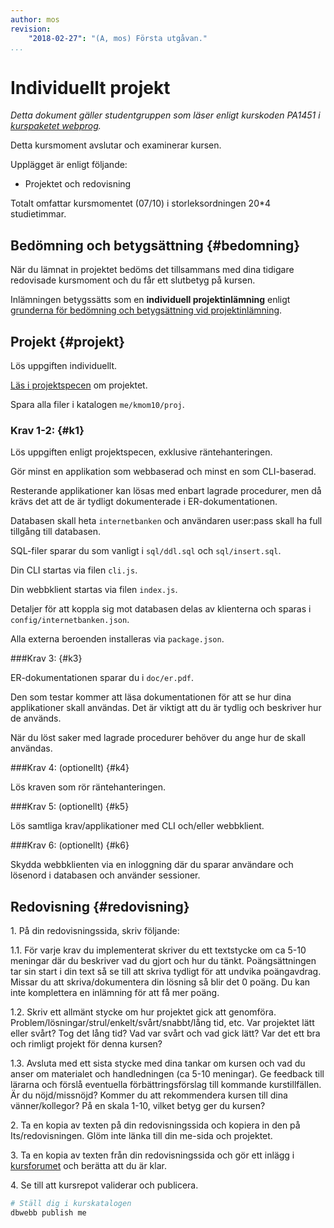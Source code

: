 ```yaml
---
author: mos
revision:
    "2018-02-27": "(A, mos) Första utgåvan."
...
```

Individuellt projekt
====================================

_Detta dokument gäller studentgruppen som läser enligt kurskoden PA1451 i [kurspaketet webprog](webprog)._

Detta kursmoment avslutar och examinerar kursen.

Upplägget är enligt följande:

* Projektet och redovisning

Totalt omfattar kursmomentet (07/10) i storleksordningen 20*4 studietimmar.



Bedömning och betygsättning {#bedomning}
--------------------------------------------------------------------

När du lämnat in projektet bedöms det tillsammans med dina tidigare redovisade kursmoment och du får ett slutbetyg på kursen.

Inlämningen betygssätts som en **individuell projektinlämning** enligt [grunderna för bedömning och betygsättning vid projektinlämning](kurser/faq/bedomning-och-betygsattning).



Projekt {#projekt}
--------------------------------------------------------------------

Lös uppgiften individuellt.

[Läs i projektspecen](./../projekt-internetbanken) om projektet.

Spara alla filer i katalogen `me/kmom10/proj`.



### Krav 1-2:  {#k1}

Lös uppgiften enligt projektspecen, exklusive räntehanteringen.

Gör minst en applikation som webbaserad och minst en som CLI-baserad.

Resterande applikationer kan lösas med enbart lagrade procedurer, men då krävs det att de är tydligt dokumenterade i ER-dokumentationen.

Databasen skall heta `internetbanken` och användaren user:pass skall ha full tillgång till databasen.

SQL-filer sparar du som vanligt i `sql/ddl.sql` och `sql/insert.sql`.

Din CLI startas via filen `cli.js`.

Din webbklient startas via filen `index.js`.

Detaljer för att koppla sig mot databasen delas av klienterna och sparas i `config/internetbanken.json`.

Alla externa beroenden installeras via `package.json`.



###Krav 3: {#k3}

ER-dokumentationen sparar du i `doc/er.pdf`.

Den som testar kommer att läsa dokumentationen för att se hur dina applikationer skall användas. Det är viktigt att du är tydlig och beskriver hur de används.

När du löst saker med lagrade procedurer behöver du ange hur de skall användas.



###Krav 4: (optionellt) {#k4}

Lös kraven som rör räntehanteringen.



###Krav 5: (optionellt) {#k5}

Lös samtliga krav/applikationer med CLI och/eller webbklient.



###Krav 6: (optionellt) {#k6}

Skydda webbklienten via en inloggning där du sparar användare och lösenord i databasen och använder sessioner.



<!--
Exportera till Excelark
Login m session
Flash, felhantering med session.
-->



Redovisning {#redovisning}
--------------------------------------------------------------------

1\. På din redovisningssida, skriv följande:

1.1. För varje krav du implementerat skriver du ett textstycke om ca 5-10 meningar där du beskriver vad du gjort och hur du tänkt. Poängsättningen tar sin start i din text så se till att skriva tydligt för att undvika poängavdrag. Missar du att skriva/dokumentera din lösning så blir det 0 poäng. Du kan inte komplettera en inlämning för att få mer poäng.

1.2. Skriv ett allmänt stycke om hur projektet gick att genomföra. Problem/lösningar/strul/enkelt/svårt/snabbt/lång tid, etc. Var projektet lätt eller svårt? Tog det lång tid? Vad var svårt och vad gick lätt? Var det ett bra och rimligt projekt för denna kursen?

1.3. Avsluta med ett sista stycke med dina tankar om kursen och vad du anser om materialet och handledningen (ca 5-10 meningar). Ge feedback till lärarna och förslå eventuella förbättringsförslag till kommande kurstillfällen. Är du nöjd/missnöjd? Kommer du att rekommendera kursen till dina vänner/kollegor? På en skala 1-10, vilket betyg ger du kursen?

2\. Ta en kopia av texten på din redovisningssida och kopiera in den på Its/redovisningen. Glöm inte länka till din me-sida och projektet. 

3\. Ta en kopia av texten från din redovisningssida och gör ett inlägg i [kursforumet](forum/utbildning/databas) och berätta att du är klar.

4\. Se till att kursrepot validerar och publicera.

```bash
# Ställ dig i kurskatalogen
dbwebb publish me
```
